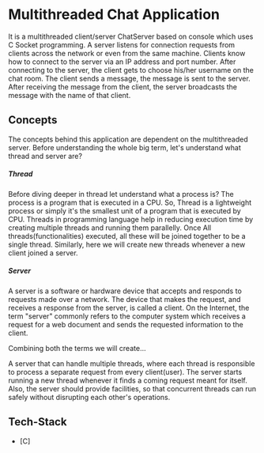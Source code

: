 # Multithreaded Chat Application

It is a multithreaded client/server ChatServer based on console which uses C Socket programming. A server listens for connection requests from clients across the network or even from the same machine. Clients know how to connect to the server via an IP address and port number. After connecting to the server, the client gets to choose his/her username on the chat room. The client sends a message, the message is sent to the server. After receiving the message from the client, the server broadcasts the message with the name of that client.


## Concepts
The concepts behind this application are dependent on the multithreaded server. Before understanding the whole big term, let's understand what thread and server are?
##### Thread
Before diving deeper in thread let understand what a process is?
The process is a program that is executed in a CPU. So, Thread is a lightweight process or simply it's the smallest unit of a program that is executed by CPU. Threads in programming language help in reducing execution time by creating multiple threads and running them parallelly.
Once All threads(functionalities) executed, all these will be joined together to be a single thread. Similarly, here we will create new threads whenever a new client joined a server.
##### Server
A server is a software or hardware device that accepts and responds to requests made over a network. The device that makes the request, and receives a response from the server, is called a client. On the Internet, the term "server" commonly refers to the computer system which receives a request for a web document and sends the requested information to the client.

Combining both the terms we will create...

A server that can handle multiple threads, where each thread is responsible to process a separate request from every client(user). The server starts running a new thread whenever it finds a coming request meant for itself. Also, the server should provide facilities, so that concurrent threads can run safely without disrupting each other's operations.

## Tech-Stack
- [C]
